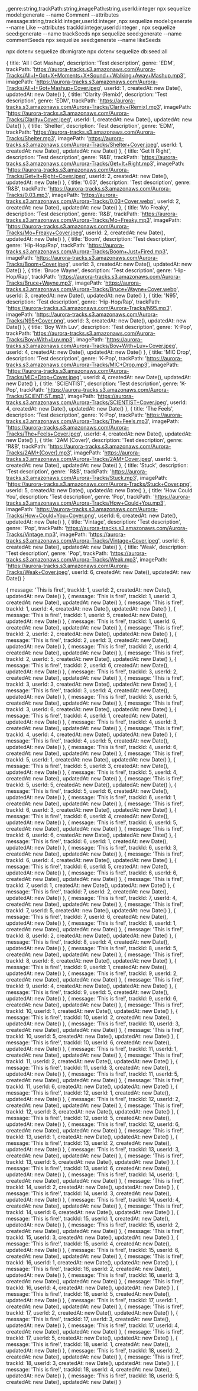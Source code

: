 ,genre:string,trackPath:string,imagePath:string,userId:integer
npx sequelize model:generate --name Comment --attributes message:string,trackId:integer,userId:integer
,npx sequelize model:generate --name Like --attributes trackId:integer,userId:integer
,
npx sequelize seed:generate --name trackSeeds
npx sequelize seed:generate --name commentSeeds
npx sequelize seed:generate --name likeSeeds

npx dotenv sequelize db:migrate
npx dotenv sequelize db:seed:all


<!-- Tracks -->
{
  title: 'All I Got Mashup',
  description: 'Test description',
  genre: 'EDM',
  trackPath: 'https://aurora-tracks.s3.amazonaws.com/Aurora-Tracks/All+I+Got+X+Moments+X+Sound++Walking+Away+Mashup.mp3',
  imagePath: 'https://aurora-tracks.s3.amazonaws.com/Aurora-Tracks/All+I+Got+Mashup+Cover.jpeg',
  userId: 1,
  createdAt: new Date(),
  updatedAt: new Date()
},
{
  title: 'Clarity (Remix)',
  description: 'Test description',
  genre: 'EDM',
  trackPath: 'https://aurora-tracks.s3.amazonaws.com/Aurora-Tracks/Clarity+(Remix).mp3',
  imagePath: 'https://aurora-tracks.s3.amazonaws.com/Aurora-Tracks/Clarity+Cover.jpeg',
  userId: 1,
  createdAt: new Date(),
  updatedAt: new Date()
},
{
  title: 'Shelter',
  description: 'Test description',
  genre: 'EDM',
  trackPath: 'https://aurora-tracks.s3.amazonaws.com/Aurora-Tracks/Shelter.mp3',
  imagePath: 'https://aurora-tracks.s3.amazonaws.com/Aurora-Tracks/Shelter+Cover.jpeg',
  userId: 1,
  createdAt: new Date(),
  updatedAt: new Date()
},
{
  title: 'Get It Right',
  description: 'Test description',
  genre: 'R&B',
  trackPath: 'https://aurora-tracks.s3.amazonaws.com/Aurora-Tracks/Get+It+Right.mp3',
  imagePath: 'https://aurora-tracks.s3.amazonaws.com/Aurora-Tracks/Get+It+Right+Cover.jpeg',
  userId: 2,
  createdAt: new Date(),
  updatedAt: new Date()
},
{
  title: '0.03',
  description: 'Test description',
  genre: 'R&B',
  trackPath: 'https://aurora-tracks.s3.amazonaws.com/Aurora-Tracks/0.03.mp3',
  imagePath: 'https://aurora-tracks.s3.amazonaws.com/Aurora-Tracks/0.03+Cover.webp',
  userId: 2,
  createdAt: new Date(),
  updatedAt: new Date()
},
{
  title: 'Mo Freaky',
  description: 'Test description',
  genre: 'R&B',
  trackPath: 'https://aurora-tracks.s3.amazonaws.com/Aurora-Tracks/Mo+Freaky.mp3',
  imagePath: 'https://aurora-tracks.s3.amazonaws.com/Aurora-Tracks/Mo+Freaky+Cover.jpeg',
  userId: 2,
  createdAt: new Date(),
  updatedAt: new Date()
},
{
  title: 'Boom',
  description: 'Test description',
  genre: 'Hip-Hop/Rap',
  trackPath: 'https://aurora-tracks.s3.amazonaws.com/Aurora-Tracks/Boom+Just+Fired.mp3',
  imagePath: 'https://aurora-tracks.s3.amazonaws.com/Aurora-Tracks/Boom+Cover.jpeg',
  userId: 3,
  createdAt: new Date(),
  updatedAt: new Date()
},
{
  title: 'Bruce Wayne',
  description: 'Test description',
  genre: 'Hip-Hop/Rap',
  trackPath: 'https://aurora-tracks.s3.amazonaws.com/Aurora-Tracks/Bruce+Wayne.mp3',
  imagePath: 'https://aurora-tracks.s3.amazonaws.com/Aurora-Tracks/Bruce+Wayne+Cover.webp',
  userId: 3,
  createdAt: new Date(),
  updatedAt: new Date()
},
{
  title: 'N95',
  description: 'Test description',
  genre: 'Hip-Hop/Rap',
  trackPath: 'https://aurora-tracks.s3.amazonaws.com/Aurora-Tracks/N95.mp3',
  imagePath: 'https://aurora-tracks.s3.amazonaws.com/Aurora-Tracks/N95+Cover.png',
  userId: 3,
  createdAt: new Date(),
  updatedAt: new Date()
},
{
  title: 'Boy With Luv',
  description: 'Test description',
  genre: 'K-Pop',
  trackPath: 'https://aurora-tracks.s3.amazonaws.com/Aurora-Tracks/Boy+With+Luv.mp3',
  imagePath: 'https://aurora-tracks.s3.amazonaws.com/Aurora-Tracks/Boy+With+Luv+Cover.jpeg',
  userId: 4,
  createdAt: new Date(),
  updatedAt: new Date()
},
{
  title: 'MIC Drop',
  description: 'Test description',
  genre: 'K-Pop',
  trackPath: 'https://aurora-tracks.s3.amazonaws.com/Aurora-Tracks/MIC+Drop.mp3',
  imagePath: 'https://aurora-tracks.s3.amazonaws.com/Aurora-Tracks/MIC+Drop+Cover.jpeg',
  userId: 4,
  createdAt: new Date(),
  updatedAt: new Date()
},
{
  title: 'SCIENTIST',
  description: 'Test description',
  genre: 'K-Pop',
  trackPath: 'https://aurora-tracks.s3.amazonaws.com/Aurora-Tracks/SCIENTIST.mp3',
  imagePath: 'https://aurora-tracks.s3.amazonaws.com/Aurora-Tracks/SCIENTIST+Cover.jpeg',
  userId: 4,
  createdAt: new Date(),
  updatedAt: new Date()
},
{
  title: 'The Feels',
  description: 'Test description',
  genre: 'K-Pop',
  trackPath: 'https://aurora-tracks.s3.amazonaws.com/Aurora-Tracks/The+Feels.mp3',
  imagePath: 'https://aurora-tracks.s3.amazonaws.com/Aurora-Tracks/The+Feels+Cover.jpeg',
  userId: 4,
  createdAt: new Date(),
  updatedAt: new Date()
},
{
  title: '2AM (Cover)',
  description: 'Test description',
  genre: 'R&B',
  trackPath: 'https://aurora-tracks.s3.amazonaws.com/Aurora-Tracks/2AM+(Cover).mp3',
  imagePath: 'https://aurora-tracks.s3.amazonaws.com/Aurora-Tracks/2AM+Cover.jpeg',
  userId: 5,
  createdAt: new Date(),
  updatedAt: new Date()
},
{
  title: 'Stuck',
  description: 'Test description',
  genre: 'R&B',
  trackPath: 'https://aurora-tracks.s3.amazonaws.com/Aurora-Tracks/Stuck.mp3',
  imagePath: 'https://aurora-tracks.s3.amazonaws.com/Aurora-Tracks/Stuck+Cover.png',
  userId: 5,
  createdAt: new Date(),
  updatedAt: new Date()
},
{
  title: 'How Could You',
  description: 'Test description',
  genre: 'Pop',
  trackPath: 'https://aurora-tracks.s3.amazonaws.com/Aurora-Tracks/How+Could+You.mp3',
  imagePath: 'https://aurora-tracks.s3.amazonaws.com/Aurora-Tracks/How+Could+You+Cover.png',
  userId: 6,
  createdAt: new Date(),
  updatedAt: new Date()
},
{
  title: 'Vintage',
  description: 'Test description',
  genre: 'Pop',
  trackPath: 'https://aurora-tracks.s3.amazonaws.com/Aurora-Tracks/Vintage.mp3',
  imagePath: 'https://aurora-tracks.s3.amazonaws.com/Aurora-Tracks/Vintage+Cover.jpeg',
  userId: 6,
  createdAt: new Date(),
  updatedAt: new Date()
},
{
  title: 'Weak',
  description: 'Test description',
  genre: 'Pop',
  trackPath: 'https://aurora-tracks.s3.amazonaws.com/Aurora-Tracks/Weak.mp3',
  imagePath: 'https://aurora-tracks.s3.amazonaws.com/Aurora-Tracks/Weak+Cover.jpeg',
  userId: 6,
  createdAt: new Date(),
  updatedAt: new Date()
}

<!-- Comments -->
{
  message: 'This is fire!',
  trackId: 1,
  userId: 2,
  createdAt: new Date(),
  updatedAt: new Date()
},
{
  message: 'This is fire!',
  trackId: 1,
  userId: 3,
  createdAt: new Date(),
  updatedAt: new Date()
},
{
  message: 'This is fire!',
  trackId: 1,
  userId: 4,
  createdAt: new Date(),
  updatedAt: new Date()
},
{
  message: 'This is fire!',
  trackId: 1,
  userId: 5,
  createdAt: new Date(),
  updatedAt: new Date()
},
{
  message: 'This is fire!',
  trackId: 1,
  userId: 6,
  createdAt: new Date(),
  updatedAt: new Date()
},
{
  message: 'This is fire!',
  trackId: 2,
  userId: 2,
  createdAt: new Date(),
  updatedAt: new Date()
},
{
  message: 'This is fire!',
  trackId: 2,
  userId: 3,
  createdAt: new Date(),
  updatedAt: new Date()
},
{
  message: 'This is fire!',
  trackId: 2,
  userId: 4,
  createdAt: new Date(),
  updatedAt: new Date()
},
{
  message: 'This is fire!',
  trackId: 2,
  userId: 5,
  createdAt: new Date(),
  updatedAt: new Date()
},
{
  message: 'This is fire!',
  trackId: 2,
  userId: 6,
  createdAt: new Date(),
  updatedAt: new Date()
},
{
  message: 'This is fire!',
  trackId: 3,
  userId: 2,
  createdAt: new Date(),
  updatedAt: new Date()
},
{
  message: 'This is fire!',
  trackId: 3,
  userId: 3,
  createdAt: new Date(),
  updatedAt: new Date()
},
{
  message: 'This is fire!',
  trackId: 3,
  userId: 4,
  createdAt: new Date(),
  updatedAt: new Date()
},
{
  message: 'This is fire!',
  trackId: 3,
  userId: 5,
  createdAt: new Date(),
  updatedAt: new Date()
},
{
  message: 'This is fire!',
  trackId: 3,
  userId: 6,
  createdAt: new Date(),
  updatedAt: new Date()
},
{
  message: 'This is fire!',
  trackId: 4,
  userId: 1,
  createdAt: new Date(),
  updatedAt: new Date()
},
{
  message: 'This is fire!',
  trackId: 4,
  userId: 3,
  createdAt: new Date(),
  updatedAt: new Date()
},
{
  message: 'This is fire!',
  trackId: 4,
  userId: 4,
  createdAt: new Date(),
  updatedAt: new Date()
},
{
  message: 'This is fire!',
  trackId: 4,
  userId: 5,
  createdAt: new Date(),
  updatedAt: new Date()
},
{
  message: 'This is fire!',
  trackId: 4,
  userId: 6,
  createdAt: new Date(),
  updatedAt: new Date()
},
{
  message: 'This is fire!',
  trackId: 5,
  userId: 1,
  createdAt: new Date(),
  updatedAt: new Date()
},
{
  message: 'This is fire!',
  trackId: 5,
  userId: 3,
  createdAt: new Date(),
  updatedAt: new Date()
},
{
  message: 'This is fire!',
  trackId: 5,
  userId: 4,
  createdAt: new Date(),
  updatedAt: new Date()
},
{
  message: 'This is fire!',
  trackId: 5,
  userId: 5,
  createdAt: new Date(),
  updatedAt: new Date()
},
{
  message: 'This is fire!',
  trackId: 5,
  userId: 6,
  createdAt: new Date(),
  updatedAt: new Date()
},
{
  message: 'This is fire!',
  trackId: 6,
  userId: 1,
  createdAt: new Date(),
  updatedAt: new Date()
},
{
  message: 'This is fire!',
  trackId: 6,
  userId: 3,
  createdAt: new Date(),
  updatedAt: new Date()
},
{
  message: 'This is fire!',
  trackId: 6,
  userId: 4,
  createdAt: new Date(),
  updatedAt: new Date()
},
{
  message: 'This is fire!',
  trackId: 6,
  userId: 5,
  createdAt: new Date(),
  updatedAt: new Date()
},
{
  message: 'This is fire!',
  trackId: 6,
  userId: 6,
  createdAt: new Date(),
  updatedAt: new Date()
},
{
  message: 'This is fire!',
  trackId: 6,
  userId: 1,
  createdAt: new Date(),
  updatedAt: new Date()
},
{
  message: 'This is fire!',
  trackId: 6,
  userId: 3,
  createdAt: new Date(),
  updatedAt: new Date()
},
{
  message: 'This is fire!',
  trackId: 6,
  userId: 4,
  createdAt: new Date(),
  updatedAt: new Date()
},
{
  message: 'This is fire!',
  trackId: 6,
  userId: 5,
  createdAt: new Date(),
  updatedAt: new Date()
},
{
  message: 'This is fire!',
  trackId: 6,
  userId: 6,
  createdAt: new Date(),
  updatedAt: new Date()
},
{
  message: 'This is fire!',
  trackId: 7,
  userId: 1,
  createdAt: new Date(),
  updatedAt: new Date()
},
{
  message: 'This is fire!',
  trackId: 7,
  userId: 2,
  createdAt: new Date(),
  updatedAt: new Date()
},
{
  message: 'This is fire!',
  trackId: 7,
  userId: 4,
  createdAt: new Date(),
  updatedAt: new Date()
},
{
  message: 'This is fire!',
  trackId: 7,
  userId: 5,
  createdAt: new Date(),
  updatedAt: new Date()
},
{
  message: 'This is fire!',
  trackId: 7,
  userId: 6,
  createdAt: new Date(),
  updatedAt: new Date()
},
{
  message: 'This is fire!',
  trackId: 8,
  userId: 1,
  createdAt: new Date(),
  updatedAt: new Date()
},
{
  message: 'This is fire!',
  trackId: 8,
  userId: 2,
  createdAt: new Date(),
  updatedAt: new Date()
},
{
  message: 'This is fire!',
  trackId: 8,
  userId: 4,
  createdAt: new Date(),
  updatedAt: new Date()
},
{
  message: 'This is fire!',
  trackId: 8,
  userId: 5,
  createdAt: new Date(),
  updatedAt: new Date()
},
{
  message: 'This is fire!',
  trackId: 8,
  userId: 6,
  createdAt: new Date(),
  updatedAt: new Date()
},
{
  message: 'This is fire!',
  trackId: 9,
  userId: 1,
  createdAt: new Date(),
  updatedAt: new Date()
},
{
  message: 'This is fire!',
  trackId: 9,
  userId: 2,
  createdAt: new Date(),
  updatedAt: new Date()
},
{
  message: 'This is fire!',
  trackId: 9,
  userId: 4,
  createdAt: new Date(),
  updatedAt: new Date()
},
{
  message: 'This is fire!',
  trackId: 9,
  userId: 5,
  createdAt: new Date(),
  updatedAt: new Date()
},
{
  message: 'This is fire!',
  trackId: 9,
  userId: 6,
  createdAt: new Date(),
  updatedAt: new Date()
},
{
  message: 'This is fire!',
  trackId: 10,
  userId: 1,
  createdAt: new Date(),
  updatedAt: new Date()
},
{
  message: 'This is fire!',
  trackId: 10,
  userId: 2,
  createdAt: new Date(),
  updatedAt: new Date()
},
{
  message: 'This is fire!',
  trackId: 10,
  userId: 3,
  createdAt: new Date(),
  updatedAt: new Date()
},
{
  message: 'This is fire!',
  trackId: 10,
  userId: 5,
  createdAt: new Date(),
  updatedAt: new Date()
},
{
  message: 'This is fire!',
  trackId: 10,
  userId: 6,
  createdAt: new Date(),
  updatedAt: new Date()
},
{
  message: 'This is fire!',
  trackId: 11,
  userId: 1,
  createdAt: new Date(),
  updatedAt: new Date()
},
{
  message: 'This is fire!',
  trackId: 11,
  userId: 2,
  createdAt: new Date(),
  updatedAt: new Date()
},
{
  message: 'This is fire!',
  trackId: 11,
  userId: 3,
  createdAt: new Date(),
  updatedAt: new Date()
},
{
  message: 'This is fire!',
  trackId: 11,
  userId: 5,
  createdAt: new Date(),
  updatedAt: new Date()
},
{
  message: 'This is fire!',
  trackId: 11,
  userId: 6,
  createdAt: new Date(),
  updatedAt: new Date()
},
{
  message: 'This is fire!',
  trackId: 12,
  userId: 1,
  createdAt: new Date(),
  updatedAt: new Date()
},
{
  message: 'This is fire!',
  trackId: 12,
  userId: 2,
  createdAt: new Date(),
  updatedAt: new Date()
},
{
  message: 'This is fire!',
  trackId: 12,
  userId: 3,
  createdAt: new Date(),
  updatedAt: new Date()
},
{
  message: 'This is fire!',
  trackId: 12,
  userId: 5,
  createdAt: new Date(),
  updatedAt: new Date()
},
{
  message: 'This is fire!',
  trackId: 12,
  userId: 6,
  createdAt: new Date(),
  updatedAt: new Date()
},
{
  message: 'This is fire!',
  trackId: 13,
  userId: 1,
  createdAt: new Date(),
  updatedAt: new Date()
},
{
  message: 'This is fire!',
  trackId: 13,
  userId: 2,
  createdAt: new Date(),
  updatedAt: new Date()
},
{
  message: 'This is fire!',
  trackId: 13,
  userId: 3,
  createdAt: new Date(),
  updatedAt: new Date()
},
{
  message: 'This is fire!',
  trackId: 13,
  userId: 5,
  createdAt: new Date(),
  updatedAt: new Date()
},
{
  message: 'This is fire!',
  trackId: 13,
  userId: 6,
  createdAt: new Date(),
  updatedAt: new Date()
},
{
  message: 'This is fire!',
  trackId: 14,
  userId: 1,
  createdAt: new Date(),
  updatedAt: new Date()
},
{
  message: 'This is fire!',
  trackId: 14,
  userId: 2,
  createdAt: new Date(),
  updatedAt: new Date()
},
{
  message: 'This is fire!',
  trackId: 14,
  userId: 3,
  createdAt: new Date(),
  updatedAt: new Date()
},
{
  message: 'This is fire!',
  trackId: 14,
  userId: 4,
  createdAt: new Date(),
  updatedAt: new Date()
},
{
  message: 'This is fire!',
  trackId: 14,
  userId: 6,
  createdAt: new Date(),
  updatedAt: new Date()
},
{
  message: 'This is fire!',
  trackId: 15,
  userId: 1,
  createdAt: new Date(),
  updatedAt: new Date()
},
{
  message: 'This is fire!',
  trackId: 15,
  userId: 2,
  createdAt: new Date(),
  updatedAt: new Date()
},
{
  message: 'This is fire!',
  trackId: 15,
  userId: 3,
  createdAt: new Date(),
  updatedAt: new Date()
},
{
  message: 'This is fire!',
  trackId: 15,
  userId: 4,
  createdAt: new Date(),
  updatedAt: new Date()
},
{
  message: 'This is fire!',
  trackId: 15,
  userId: 6,
  createdAt: new Date(),
  updatedAt: new Date()
},
{
  message: 'This is fire!',
  trackId: 16,
  userId: 1,
  createdAt: new Date(),
  updatedAt: new Date()
},
{
  message: 'This is fire!',
  trackId: 16,
  userId: 2,
  createdAt: new Date(),
  updatedAt: new Date()
},
{
  message: 'This is fire!',
  trackId: 16,
  userId: 3,
  createdAt: new Date(),
  updatedAt: new Date()
},
{
  message: 'This is fire!',
  trackId: 16,
  userId: 4,
  createdAt: new Date(),
  updatedAt: new Date()
},
{
  message: 'This is fire!',
  trackId: 16,
  userId: 5,
  createdAt: new Date(),
  updatedAt: new Date()
},
{
  message: 'This is fire!',
  trackId: 17,
  userId: 1,
  createdAt: new Date(),
  updatedAt: new Date()
},
{
  message: 'This is fire!',
  trackId: 17,
  userId: 2,
  createdAt: new Date(),
  updatedAt: new Date()
},
{
  message: 'This is fire!',
  trackId: 17,
  userId: 3,
  createdAt: new Date(),
  updatedAt: new Date()
},
{
  message: 'This is fire!',
  trackId: 17,
  userId: 4,
  createdAt: new Date(),
  updatedAt: new Date()
},
{
  message: 'This is fire!',
  trackId: 17,
  userId: 5,
  createdAt: new Date(),
  updatedAt: new Date()
},
{
  message: 'This is fire!',
  trackId: 18,
  userId: 1,
  createdAt: new Date(),
  updatedAt: new Date()
},
{
  message: 'This is fire!',
  trackId: 18,
  userId: 2,
  createdAt: new Date(),
  updatedAt: new Date()
},
{
  message: 'This is fire!',
  trackId: 18,
  userId: 3,
  createdAt: new Date(),
  updatedAt: new Date()
},
{
  message: 'This is fire!',
  trackId: 18,
  userId: 4,
  createdAt: new Date(),
  updatedAt: new Date()
},
{
  message: 'This is fire!',
  trackId: 18,
  userId: 5,
  createdAt: new Date(),
  updatedAt: new Date()
}

<!-- Likes -->

